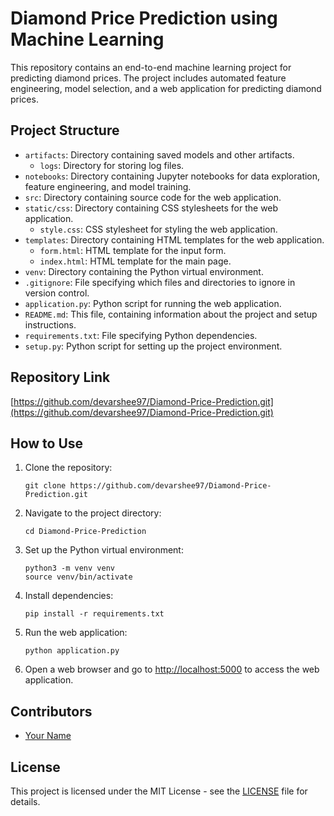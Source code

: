 # Diamond Price Prediction using Machine Learning

This repository contains an end-to-end machine learning project for predicting diamond prices. The project includes automated feature engineering, model selection, and a web application for predicting diamond prices.

## Project Structure

- `artifacts`: Directory containing saved models and other artifacts.
  - `logs`: Directory for storing log files.
- `notebooks`: Directory containing Jupyter notebooks for data exploration, feature engineering, and model training.
- `src`: Directory containing source code for the web application.
- `static/css`: Directory containing CSS stylesheets for the web application.
  - `style.css`: CSS stylesheet for styling the web application.
- `templates`: Directory containing HTML templates for the web application.
  - `form.html`: HTML template for the input form.
  - `index.html`: HTML template for the main page.
- `venv`: Directory containing the Python virtual environment.
- `.gitignore`: File specifying which files and directories to ignore in version control.
- `application.py`: Python script for running the web application.
- `README.md`: This file, containing information about the project and setup instructions.
- `requirements.txt`: File specifying Python dependencies.
- `setup.py`: Python script for setting up the project environment.

## Repository Link

[https://github.com/devarshee97/Diamond-Price-Prediction.git](https://github.com/devarshee97/Diamond-Price-Prediction.git)

## How to Use

1. Clone the repository:

   ```
   git clone https://github.com/devarshee97/Diamond-Price-Prediction.git
   ```

2. Navigate to the project directory:

   ```
   cd Diamond-Price-Prediction
   ```

3. Set up the Python virtual environment:

   ```
   python3 -m venv venv
   source venv/bin/activate
   ```

4. Install dependencies:

   ```
   pip install -r requirements.txt
   ```

5. Run the web application:

   ```
   python application.py
   ```

6. Open a web browser and go to [http://localhost:5000](http://localhost:5000) to access the web application.

## Contributors

- [Your Name](https://github.com/yourusername)

## License

This project is licensed under the MIT License - see the [LICENSE](LICENSE) file for details.
